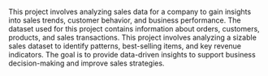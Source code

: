 This project involves analyzing sales data for a company to gain insights into sales trends, customer behavior, and business performance. The dataset used for this project contains information about orders, customers, products, and sales transactions.
This project involves analyzing a sizable sales dataset to identify patterns, best-selling items, and key revenue indicators. The goal is to provide data-driven insights to support business decision-making and improve sales strategies.
